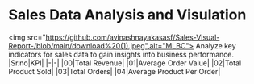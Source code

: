 # Sales Data Analysis and Visulation 
<img src="https://github.com/avinashnayakasasf/Sales-Visual-Report-/blob/main/download%20(1).jpeg",alt="MLBC">
Analyze key indicators for sales data to gain insights into business performance.
|Sr.no|KPI|
|-|-|
|00|Total Revenue|
|01|Average Order Value|
|02|Total Product Sold|
|03|Total Orders|
|04|Average Product Per Order|
